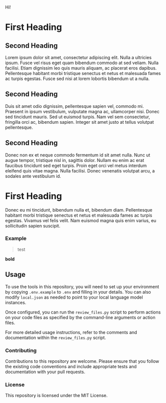 Hi!

# First Heading
## Second Heading
Lorem ipsum dolor sit amet, consectetur adipiscing elit. Nulla a ultricies ipsum. Fusce vel risus eget quam bibendum commodo at sed veliam. Nulla facilisi. Etiam dignissim leo quis mauris aliquam, ac placerat eros dapibus. Pellentesque habitant morbi tristique senectus et netus et malesuada fames ac turpis egestas. Fusce sed nisi at lorem lobortis bibendum ut a nulla.

## Second Heading
Duis sit amet odio dignissim, pellentesque sapien vel, commodo mi. Praesent in ipsum vestibulum, vulputate magna ac, ullamcorper nisi. Donec sed tincidunt mauris. Sed ut euismod turpis. Nam vel sem consectetur, fringilla orci ac, bibendum sapien. Integer sit amet justo at tellus volutpat pellentesque.

## Second Heading
Donec non ex et neque commodo fermentum id sit amet nulla. Nunc ut augue tempor, tristique nisl in, sagittis dolor. Nullam eu enim ac erat faucibus tincidunt sed eget turpis. Proin eget orci vel metus interdum eleifend quis vitae magna. Nulla facilisi. Donec venenatis volutpat arcu, a sodales ante vestibulum id.

# First Heading
Donec eu mi tincidunt, bibendum nulla et, bibendum diam. Pellentesque habitant morbi tristique senectus et netus et malesuada fames ac turpis egestas. Vivamus vel felis velit. Nam euismod magna quis enim varius, eu sollicitudin sapien suscipit.

### Example #

>test

**bold**

## Usage

To use the tools in this repository, you will need to set up your environment by copying `.env.example` to `.env` and filling in your details. You can also modify `local.json` as needed to point to your local language model instances.

Once configured, you can run the `review_files.py` script to perform actions on your code files as specified by the command-line arguments or action files.

For more detailed usage instructions, refer to the comments and documentation within the `review_files.py` script.

### Contributing

Contributions to this repository are welcome. Please ensure that you follow the existing code conventions and include appropriate tests and documentation with your pull requests.

### License

This repository is licensed under the MIT License.
